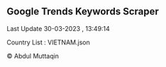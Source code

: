 

## Google Trends Keywords Scraper 
 
Last Update 30-03-2023 , 13:49:14

Country List :
VIETNAM.json



© Abdul Muttaqin 
